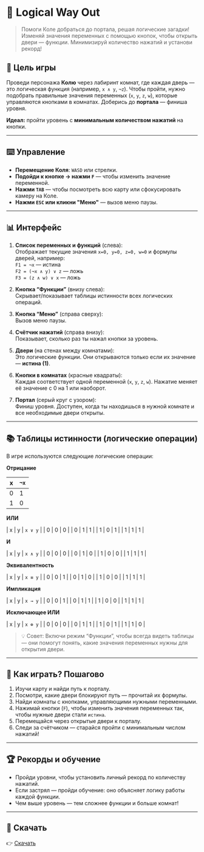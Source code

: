 # 🧠 Logical Way Out

> Помоги Коле добраться до портала, решая логические загадки! Изменяй значения переменных с помощью кнопок, чтобы открыть двери — функции. Минимизируй количество нажатий и установи рекорд!

## 🎯 Цель игры
Проведи персонажа **Колю** через лабиринт комнат, где каждая дверь — это логическая функция (например, `x ∧ y`, `¬z`). Чтобы пройти, нужно подобрать правильные значения переменных (`x`, `y`, `z`, `w`), которые управляются кнопками в комнатах. Доберись до **портала** — финиша уровня.

**Идеал:** пройти уровень с **минимальным количеством нажатий** на кнопки.

---

## ⌨️ Управление

- **Перемещение Коля**: `WASD` или стрелки.
- **Подойди к кнопке → нажми `F`** — чтобы изменить значение переменной.
- **Нажми `TAB`** — чтобы посмотреть всю карту или сфокусировать камеру на Коле.
- **Нажми `ESC` или кликни "Меню"** — вызов меню паузы.

---

## 📊 Интерфейс

1. **Список переменных и функций** (слева):  
   Отображает текущие значения `x=0, y=0, z=0, w=0` и формулы дверей, например:  
   `F1 = ¬x` — истина  
   `F2 = (¬x ∧ y) ∨ z` — ложь  
   `F3 = (z ∧ w) ∨ x` — ложь

2. **Кнопка “Функции”** (внизу слева):  
   Скрывает/показывает таблицы истинности всех логических операций.

3. **Кнопка “Меню”** (справа сверху):  
   Вызов меню паузы.

4. **Счётчик нажатий** (справа внизу):  
   Показывает, сколько раз ты нажал кнопки за уровень.

5. **Двери** (на стенах между комнатами):  
   Это логические функции. Они открываются только если их значение — **истина (1)**.

6. **Кнопки в комнатах** (красные квадраты):  
   Каждая соответствует одной переменной (`x`, `y`, `z`, `w`). Нажатие меняет её значение с 0 на 1 или наоборот.

7. **Портал** (серый круг с узором):  
   Финиш уровня. Доступен, когда ты находишься в нужной комнате и все необходимые двери открыты.

---

## 📚 Таблицы истинности (логические операции)

В игре используются следующие логические операции:

**Отрицание**

| x | `¬x` |
| - | ---- |
| 0 | 1 |
| 1 | 0 |

**ИЛИ**

| x | y | `x ∨ y` |
| 0 | 0 | 0 |
| 0 | 1 | 1 |
| 1 | 0 | 1 |
| 1 | 1 | 1 |

**И**

| x | y | `x ∧ y` |
| 0 | 0 | 0 |
| 0 | 1 | 0 |
| 1 | 0 | 0 |
| 1 | 1 | 1 |

**Эквивалентность**

| x | y | `x ≡ y` |
| 0 | 0 | 1 |
| 0 | 1 | 0 |
| 1 | 0 | 0 |
| 1 | 1 | 1 |

**Импликация**

| x | y | `x → y` |
| 0 | 0 | 1 |
| 0 | 1 | 1 |
| 1 | 0 | 0 |
| 1 | 1 | 1 |

**Исключающее ИЛИ**

| x | y | `x ⊕ y` |
| 0 | 0 | 0 |
| 0 | 1 | 1 |
| 1 | 0 | 1 |
| 1 | 1 | 0 |

> 💡 Совет: Включи режим “Функции”, чтобы всегда видеть таблицы — они помогут понять, какие значения переменных нужны для открытия двери.

---

## 🧩 Как играть? Пошагово

1. Изучи карту и найди путь к порталу.
2. Посмотри, какие двери блокируют путь — прочитай их формулы.
3. Найди комнаты с кнопками, управляющими нужными переменными.
4. Нажимай кнопки (`F`), чтобы изменить значения переменных так, чтобы нужные двери стали `истина`.
5. Перемещайся через открытые двери к порталу.
6. Следи за счётчиком — старайся пройти с минимальным числом нажатий!

---

## 🏆 Рекорды и обучение

- Пройди уровни, чтобы установить личный рекорд по количеству нажатий.
- Если застрял — пройди обучение: оно объясняет логику работы каждой функции.
- Чем выше уровень — тем сложнее функции и больше комнат!

---

## 🚀 Скачать
   👉 [Скачать](ссылка-на-релиз)  

